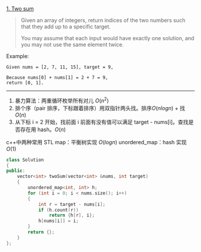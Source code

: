 [1. Two sum](https://leetcode.com/problems/two-sum/)

> Given an array of integers, return indices of the two numbers such that they add up to a specific target.
>
> You may assume that each input would have exactly one solution, and you may not use the same element twice.

Example:

```
Given nums = [2, 7, 11, 15], target = 9,

Because nums[0] + nums[1] = 2 + 7 = 9,
return [0, 1].
```

---

1. 暴力算法：两重循环枚举所有对儿 $O(n^2)$
2. 排个序（pair 排序，下标跟着排序）用双指针两头找。排序$O(nlogn)$ + 找$O(n)$
3. 从下标 i = 2 开始，找前面 i 前面有没有值可以满足 target - nums[i]。查找是否存在用 hash。$O(n)$

c++中两种常用 STL
map：平衡树实现 $O(logn)$
unordered_map：hash 实现 $O(1)$

```c++
class Solution
{
public:
    vector<int> twoSum(vector<int> &nums, int target)
    {
        unordered_map<int, int> h;
        for (int i = 0; i < nums.size(); i++)
        {
            int r = target - nums[i];
            if (h.count(r))
                return {h[r], i};
            h[nums[i]] = i;
        }
        return {};
    }
};
```

